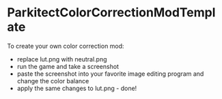 # ParkitectColorCorrectionModTemplate

To create your own color correction mod:
* replace lut.png with neutral.png
* run the game and take a screenshot
* paste the screenshot into your favorite image editing program and change the color balance
* apply the same changes to lut.png - done!
